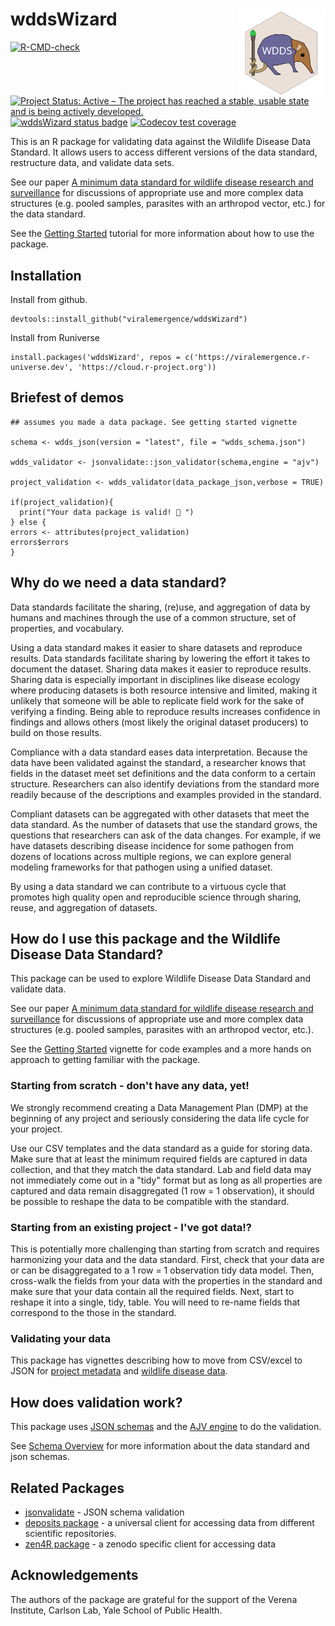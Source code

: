 # wddsWizard <a href="https://viralemergence.github.io/wddsWizard/"><img src="man/figures/logo.svg" align="right" height="139" alt="wddsWizard website" /></a>
<!-- badges: start -->
[![R-CMD-check](https://github.com/viralemergence/wddsWizard/actions/workflows/R-CMD-check.yaml/badge.svg)](https://github.com/viralemergence/wddsWizard/actions/workflows/R-CMD-check.yaml)
[![Project Status: Active – The project has reached a stable, usable state and is being actively developed.](https://www.repostatus.org/badges/latest/active.svg)](https://www.repostatus.org/#active)
[![wddsWizard status badge](https://viralemergence.r-universe.dev/wddsWizard/badges/version)](https://viralemergence.r-universe.dev/wddsWizard)
[![Codecov test coverage](https://codecov.io/gh/viralemergence/wddsWizard/graph/badge.svg)](https://app.codecov.io/gh/viralemergence/wddsWizard)
<!-- badges: end -->


This is an R package for validating data against the Wildlife Disease Data Standard. 
It allows users to access different versions of the data standard, restructure data, and validate data sets. 

See our paper [A minimum data standard for wildlife disease research and surveillance](https://www.nature.com/articles/s41597-025-05332-x) for discussions of appropriate use and more complex data structures (e.g. pooled samples, parasites with an arthropod vector, etc.) for the data standard.

See the [Getting Started](https://viralemergence.github.io/wddsWizard/articles/wddsWizard.html) tutorial for more information about how to use the package. 


## Installation

Install from github.

```
devtools::install_github("viralemergence/wddsWizard")
```

Install from Runiverse

```
install.packages('wddsWizard', repos = c('https://viralemergence.r-universe.dev', 'https://cloud.r-project.org'))
```

## Briefest of demos

```
## assumes you made a data package. See getting started vignette

schema <- wdds_json(version = "latest", file = "wdds_schema.json")

wdds_validator <- jsonvalidate::json_validator(schema,engine = "ajv")

project_validation <- wdds_validator(data_package_json,verbose = TRUE)

if(project_validation){
  print("Your data package is valid! 🎊 ")
} else {
errors <- attributes(project_validation)
errors$errors
}

```


## Why do we need a data standard?

Data standards facilitate the sharing, (re)use, and aggregation of data by
humans and machines through the use of a common structure, set of properties, and vocabulary. 

Using a data standard makes it easier to share datasets and reproduce results. Data standards facilitate sharing by lowering the effort it takes to document the dataset. 
Sharing data makes it easier to reproduce results. 
Sharing data is especially important in disciplines like disease ecology where producing datasets is both resource intensive and limited, making it unlikely that someone will be able to replicate field work for the sake of verifying a finding.
Being able to reproduce results increases confidence in findings and allows others (most likely the original dataset producers) to build on those results. 

Compliance with a data standard eases data interpretation. 
Because the data have been validated against the standard, a researcher knows that fields in the dataset meet set definitions and the data conform to a certain structure. 
Researchers can also identify deviations from the standard more readily because of the descriptions and examples provided in the standard.

Compliant datasets can be aggregated with other datasets that meet the data standard.
As the number of datasets that use the standard grows, the questions that researchers can ask of the data changes.
For example, if we have datasets describing disease incidence for some pathogen from dozens of locations across multiple regions, we can explore general modeling frameworks for that pathogen using a unified dataset. 

By using a data standard we can contribute to a virtuous cycle that promotes high quality open and reproducible science through sharing, reuse, and aggregation of datasets. 

## How do I use this package and the Wildlife Disease Data Standard?

This package can be used to explore Wildlife Disease Data Standard and validate data. 

See our paper [A minimum data standard for wildlife disease research and surveillance](https://www.nature.com/articles/s41597-025-05332-x) for discussions of appropriate use and  more complex data structures (e.g. pooled samples, parasites with an arthropod vector, etc.).

See the [Getting Started](https://viralemergence.github.io/wddsWizard/articles/wddsWizard.html) vignette for code examples and a more hands on approach to getting familiar with the package.

### Starting from scratch - don't have any data, yet!

We strongly recommend creating a Data Management Plan (DMP) at the beginning of any project and seriously considering the data life cycle for your project.

Use our CSV templates and the data standard as a guide for storing data. 
Make sure that at least the minimum required fields are captured in data collection, and that they match the data standard.
Lab and field data may not immediately come out in a "tidy" format but as long as all properties are captured and data remain disaggregated (1 row = 1 observation), it should be possible to reshape the data to be compatible with the standard.


### Starting from an existing project - I've got data!?

This is potentially more challenging than starting from scratch and requires harmonizing your data and the data standard.
First, check that your data are or can be disaggregated to a 1 row = 1 observation tidy data model. 
Then, cross-walk the fields from your data with the properties in the standard and make sure that your data contain all the required fields. 
Next, start to reshape it into a single, tidy, table.
You will need to re-name fields that correspond to the those in the standard. 

### Validating your data

This package has vignettes describing how to move from CSV/excel to JSON for
[project metadata](https://viralemergence.github.io/wddsWizard/articles/project_metadata.html) and [wildlife disease data](https://viralemergence.github.io/wddsWizard/articles/disease_data.html).

## How does validation work?

This package uses [JSON schemas](https://json-schema.org/) and the [AJV engine](https://ajv.js.org/) to do the validation.

See [Schema Overview](https://viralemergence.github.io/wddsWizard/articles/schema_overview.html) for more information about the data standard and json schemas.


## Related Packages

- [jsonvalidate](https://docs.ropensci.org/jsonvalidate/) - JSON schema validation 
- [deposits package](https://docs.ropensci.org/deposits/) - a universal client for accessing data from different scientific repositories. 
- [zen4R package](https://github.com/eblondel/zen4R/wiki) - a zenodo specific client for accessing data

## Acknowledgements

The authors of the package are grateful for the support of the Verena Institute,
Carlson Lab, Yale School of Public Health. 
